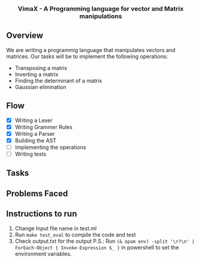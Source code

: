 <br />
<div align="center">

  <h3 align="center">VimaX - A Programming language for vector and Matrix manipulations</h3>

</div>

## Overview
We are writing a programmig language that manipulates vectors and matrices. Our tasks will be to implement the following operations:
- Transposing a matrix
- Inverting a matrix
- Finding the determinant of a matrix
- Gaussian elimination

## Flow
- [X] Writing a Lexer
- [X] Writing Grammer Rules
- [X] Writing a Parser
- [X] Building the AST
- [ ] Implementing the operations
- [ ] Writing tests

## Tasks

## Problems Faced

## Instructions to run
1. Change Input file name in test.ml
2. Run `make test_eval` to compile the code and test
3. Check output.txt for the output
P.S.: Run `(& opam env) -split '\r?\n' | ForEach-Object { Invoke-Expression $_ }` in powershell to set the environment variables.

